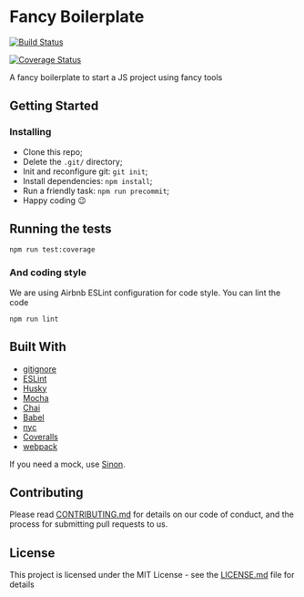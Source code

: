 # Fancy Boilerplate

[![Build Status](https://travis-ci.org/dayanyrec/fancy-boilerplate.svg?branch=master)](https://travis-ci.org/dayanyrec/fancy-boilerplate)

[![Coverage Status](https://coveralls.io/repos/github/dayanyrec/fancy-boilerplate/badge.svg?branch=master)](https://coveralls.io/github/dayanyrec/fancy-boilerplate?branch=master)

A fancy boilerplate to start a JS project using fancy tools

## Getting Started

### Installing

- Clone this repo;
- Delete the `.git/` directory;
- Init and reconfigure git: `git init`;
- Install dependencies: `npm install`;
- Run a friendly task: `npm run precommit`;
- Happy coding :wink:

## Running the tests

```
npm run test:coverage
```

### And coding style

We are using Airbnb ESLint configuration for code style. You can lint the code

```
npm run lint
```

## Built With

- [gitignore](https://github.com/msfeldstein/gitignore)
- [ESLint](https://eslint.org/)
- [Husky](https://github.com/typicode/husky)
- [Mocha](https://mochajs.org/)
- [Chai](http://chaijs.com/)
- [Babel](https://babeljs.io/)
- [nyc](https://github.com/istanbuljs/nyc)
- [Coveralls](https://coveralls.io/)
- [webpack](https://webpack.js.org/)

If you need a mock, use [Sinon](http://sinonjs.org/).

## Contributing

Please read [CONTRIBUTING.md](CONTRIBUTING.md) for details on our code of conduct, and the process for submitting pull requests to us.


## License

This project is licensed under the MIT License - see the [LICENSE.md](LICENSE.md) file for details
